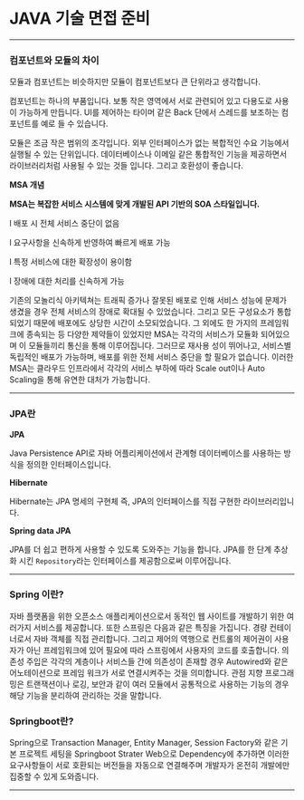 # JAVA 기술 면접 준비

---

### 컴포넌트와 모듈의 차이

모듈과 컴포넌트는 비슷하지만 모듈이 컴포넌트보다 큰 단위라고 생각합니다.

컴포넌트는 하나의 부품입니다. 보통 작은 영역에서 서로 관련되어 있고 다용도로 사용이 가능하게 만듭니다. UI를 제어하는 타이머 같은 Back 단에서 스레드를 보조하는 컴포넌트를 예로 들 수 있습니다.

모듈은 조금 작은 범위의 조각입니다. 외부 인터페이스가 없는 복합적인 수요 기능에서 실행될 수 있는 단위입니다. 데이터베이스나 이메일 같은 통합적인 기능을 제공하면서 라이브러리처럼 사용될 수 있는 것들 입니다. 그리고 호환성이 좋습니다.



**MSA 개념**

**MSA는 복잡한 서비스 시스템에 맞게 개발된 API 기반의 SOA 스타일입니다.**

l 배포 시 전체 서비스 중단이 없음

l 요구사항을 신속하게 반영하여 빠르게 배포 가능

l 특정 서비스에 대한 확장성이 용이함

l 장애에 대한 처리를 신속하게 가능

기존의 모놀리식 아키텍쳐는 트래픽 증가나 잘못된 배포로 인해 서비스 성능에 문제가 생겼을 경우 전체 서비스의 장애로 확대될 수 있었습니다. 그리고 모든 구성요소가 통합되었기 때문에 배포에도 상당한 시간이 소모되었습니다. 그 외에도 한 가지의 프레임워크에 종속되는 등 다양한 제약들이 있었지만 MSA는 각각의 서비스가 모듈화 되어있으며 이 모듈들끼리 통신을 통해 이루어집니다. 그러므로 재사용 성이 뛰어나고, 서비스별 독립적인 배포가 가능하며, 배포를 위한 전체 서비스 중단을 할 필요가 없습니다. 이러한 MSA는 클라우드 인프라에서 각각의 서비스 부하에 따라 Scale out이나 Auto Scaling을 통해 유연한 대처가 가능합니다.



----

### JPA란

**JPA**

 Java Persistence API로 자바 어플리케이션에서 관계형 데이터베이스를 사용하는 방식을 정의한 인터페이스입니다.

**Hibernate**

Hibernate는 JPA 명세의 구현체 즉, JPA의 인터페이스를 직접 구현한 라이브러리입니다.

**Spring data JPA**

JPA를 더 쉽고 편하게 사용할 수 있도록 도와주는 기능을 합니다. JPA를 한 단계 추상화 시킨 `Repository`라는 인터페이스를 제공함으로써 이루어집니다.

-----

### Spring 이란?

자바 플랫폼을 위한 오픈소스 애플리케이션으로서 동적인 웹 사이트를 개발하기 위한 여러가지 서비스를 제공합니다. 또한 스프링은 다음과 같은 특징을 가집니다. 경량 컨테이너로서 자바 객체를 직접 관리합니다. 그리고 제어의 역행으로 컨트롤의 제어권이 사용자가 아닌 프레임워크에 있어 필요에 따라 스프링에서 사용자의 코드를 호출합니다.  의존성 주입은 각각의 계층이나 서비스들 간에 의존성이 존재할 경우 Autowired와 같은 어노테이션으로 프레임 워크가 서로 연결시켜주는 것을 의미합니다. 관점 지향 프로그래밍은 트랜잭션이나 로깅, 보안과 같이 여러 모듈에서 공통적으로 사용하는 기능의 경우 해당 기능을 분리하여 관리하는 것을 말합니다.

### Springboot란?

Spring으로 Transaction Manager, Entity Manager, Session Factory와 같은 기본 프로젝트 세팅을 Springboot Strater Web으로 Dependency에 추가하면 이러한 요구사항들이 서로 호환되는 버전들을 자동으로 연결해주며 개발자가 온전히 개발에만 집중할 수 있게 도와줍니다.

---

